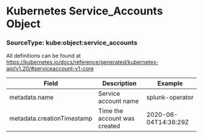 # Kubernetes Service_Accounts Object
### SourceType: kube:object:service_accounts

All definitions can be found at https://kubernetes.io/docs/reference/generated/kubernetes-api/v1.20/#serviceaccount-v1-core

Field | Description | Example
----- | ----------- | -------
metadata.name | Service account name | splunk-operator
metadata.creationTimestamp | Time the account was created | 2020-06-04T14:36:29Z

